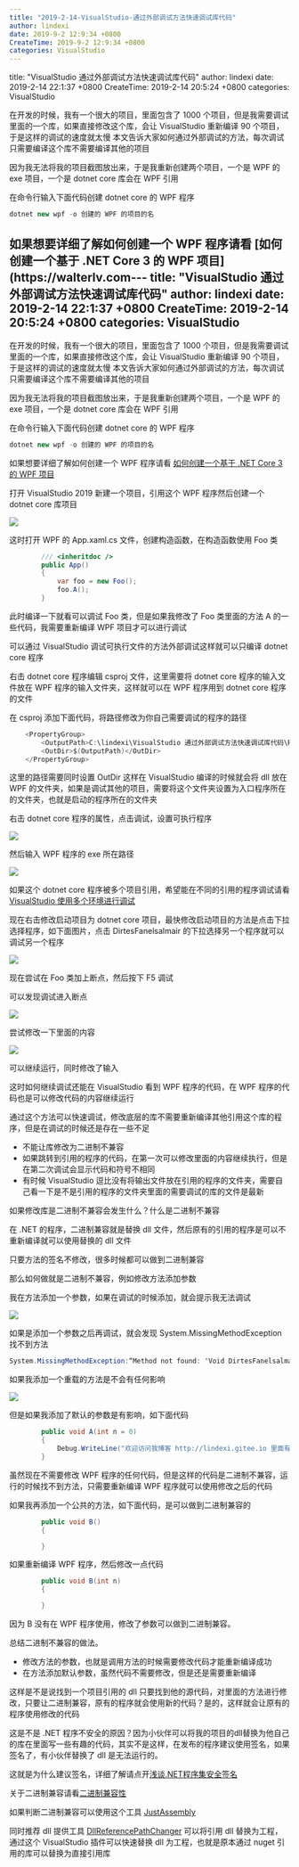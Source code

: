```yaml
---
title: "2019-2-14-VisualStudio-通过外部调试方法快速调试库代码"
author: lindexi
date: 2019-9-2 12:9:34 +0800
CreateTime: 2019-9-2 12:9:34 +0800
categories: VisualStudio
---
```


title: "VisualStudio 通过外部调试方法快速调试库代码"
author: lindexi
date: 2019-2-14 22:1:37 +0800
CreateTime: 2019-2-14 20:5:24 +0800
categories: VisualStudio

<!--more-->



在开发的时候，我有一个很大的项目，里面包含了 1000 个项目，但是我需要调试里面的一个库，如果直接修改这个库，会让 VisualStudio 重新编译 90 个项目，于是这样的调试的速度就太慢
本文告诉大家如何通过外部调试的方法，每次调试只需要编译这个库不需要编译其他的项目

<!--more-->


<!-- csdn -->

因为我无法将我的项目截图放出来，于是我重新创建两个项目，一个是 WPF 的 exe 项目，一个是 dotnet core 库会在 WPF 引用

在命令行输入下面代码创建 dotnet core 的 WPF 程序

```csharp
dotnet new wpf -o 创建的 WPF 的项目的名
```

如果想要详细了解如何创建一个 WPF 程序请看 [如何创建一个基于 .NET Core 3 的 WPF 项目](https://walterlv.com---
title: "VisualStudio 通过外部调试方法快速调试库代码"
author: lindexi
date: 2019-2-14 22:1:37 +0800
CreateTime: 2019-2-14 20:5:24 +0800
categories: VisualStudio
---

在开发的时候，我有一个很大的项目，里面包含了 1000 个项目，但是我需要调试里面的一个库，如果直接修改这个库，会让 VisualStudio 重新编译 90 个项目，于是这样的调试的速度就太慢
本文告诉大家如何通过外部调试的方法，每次调试只需要编译这个库不需要编译其他的项目

<!--more-->


<!-- csdn -->

因为我无法将我的项目截图放出来，于是我重新创建两个项目，一个是 WPF 的 exe 项目，一个是 dotnet core 库会在 WPF 引用

在命令行输入下面代码创建 dotnet core 的 WPF 程序

```csharp
dotnet new wpf -o 创建的 WPF 的项目的名
```

如果想要详细了解如何创建一个 WPF 程序请看 [如何创建一个基于 .NET Core 3 的 WPF 项目](https://walterlv.com/post/create-new-wpf-on-dotnet-core-project.html )

打开 VisualStudio 2019 新建一个项目，引用这个 WPF 程序然后创建一个 dotnet core 库项目

<!-- ![](image/VisualStudio 通过外部调试方法快速调试库代码/VisualStudio 通过外部调试方法快速调试库代码0.png) -->

![](http://image.acmx.xyz/lindexi%2F2019214202049612)

这时打开 WPF 的 App.xaml.cs 文件，创建构造函数，在构造函数使用 Foo 类

```csharp
        /// <inheritdoc />
        public App()
        {
            var foo = new Foo();
            foo.A();
        }
```

此时编译一下就看可以调试 Foo 类，但是如果我修改了 Foo 类里面的方法 A 的一些代码，我需要重新编译 WPF 项目才可以进行调试

可以通过 VisualStudio 调试可执行文件的方法外部调试这样就可以只编译 dotnet core 程序

右击 dotnet core 程序编辑 csproj 文件，这里需要将 dotnet core 程序的输入文件放在 WPF 程序的输入文件夹，这样就可以在 WPF 程序用到 dotnet core 程序的文件

在 csproj 添加下面代码，将路径修改为你自己需要调试的程序的路径

```csharp
    <PropertyGroup>
        <OutputPath>C:\lindexi\VisualStudio 通过外部调试方法快速调试库代码\RoballXairpeeWikirai\bin\Debug\netcoreapp3.0\</OutputPath>
        <OutDir>$(OutputPath)</OutDir>
    </PropertyGroup>
```

这里的路径需要同时设置 OutDir 这样在 VisualStudio 编译的时候就会将 dll 放在 WPF 的文件夹，如果是调试其他的项目，需要将这个文件夹设置为入口程序所在的文件夹，也就是启动的程序所在的文件夹

右击 dotnet core 程序的属性，点击调试，设置可执行程序

<!-- ![](image/VisualStudio 通过外部调试方法快速调试库代码/VisualStudio 通过外部调试方法快速调试库代码1.png) -->

![](http://image.acmx.xyz/lindexi%2F2019214205621510)

然后输入 WPF 程序的 exe 所在路径

<!-- ![](image/VisualStudio 通过外部调试方法快速调试库代码/VisualStudio 通过外部调试方法快速调试库代码2.png) -->

![](http://image.acmx.xyz/lindexi%2F2019214205738829)

如果这个 dotnet core 程序被多个项目引用，希望能在不同的引用的程序调试请看[VisualStudio 使用多个环境进行调试](https://lindexi.gitee.io/post/VisualStudio-%E4%BD%BF%E7%94%A8%E5%A4%9A%E4%B8%AA%E7%8E%AF%E5%A2%83%E8%BF%9B%E8%A1%8C%E8%B0%83%E8%AF%95.html )

现在右击修改启动项目为 dotnet core 项目，最快修改启动项目的方法是点击下拉选择程序，如下面图片，点击 DirtesFanelsalmair 的下拉选择另一个程序就可以调试另一个程序

<!-- ![](image/VisualStudio 通过外部调试方法快速调试库代码/VisualStudio 通过外部调试方法快速调试库代码3.png) -->

![](http://image.acmx.xyz/lindexi%2F201921421357443)

现在尝试在 Foo 类加上断点，然后按下 F5 调试

可以发现调试进入断点

<!-- ![](image/VisualStudio 通过外部调试方法快速调试库代码/VisualStudio 通过外部调试方法快速调试库代码4.png) -->

![](http://image.acmx.xyz/lindexi%2F20192142163832)

尝试修改一下里面的内容

<!-- ![](image/VisualStudio 通过外部调试方法快速调试库代码/VisualStudio 通过外部调试方法快速调试库代码5.png) -->

![](http://image.acmx.xyz/lindexi%2F20192142179341)

可以继续运行，同时修改了输入

这时如何继续调试还能在 VisualStudio 看到 WPF 程序的代码，在 WPF 程序的代码也是可以修改代码的内容继续运行

通过这个方法可以快速调试，修改底层的库不需要重新编译其他引用这个库的程序，但是在调试的时候还是存在一些不足

- 不能让库修改为二进制不兼容
- 如果跳转到引用的程序的代码，在第一次可以修改里面的内容继续执行，但是在第二次调试会显示代码和符号不相同
- 有时候 VisualStudio 逗比没有将输出文件放在引用的程序的文件夹，需要自己看一下是不是引用的程序的文件夹里面的需要调试的库的文件是最新

如果修改库是二进制不兼容会发生什么？什么是二进制不兼容

在 .NET 的程序，二进制兼容就是替换 dll 文件，然后原有的引用的程序是可以不重新编译就可以使用替换的 dll 文件

只要方法的签名不修改，很多时候都可以做到二进制兼容

那么如何做就是二进制不兼容，例如修改方法添加参数

我在方法添加一个参数，如果在调试的时候添加，就会提示我无法调试

<!-- ![](image/VisualStudio 通过外部调试方法快速调试库代码/VisualStudio 通过外部调试方法快速调试库代码6.png) -->

![](http://image.acmx.xyz/lindexi%2F2019214213527111)

如果是添加一个参数之后再调试，就会发现 System.MissingMethodException 找不到方法

```csharp
System.MissingMethodException:“Method not found: 'Void DirtesFanelsalmair.Foo.A()'.”
```

如果我添加一个重载的方法是不会有任何影响

<!-- ![](image/VisualStudio 通过外部调试方法快速调试库代码/VisualStudio 通过外部调试方法快速调试库代码7.png) -->

![](http://image.acmx.xyz/lindexi%2F2019214213719716)

但是如果我添加了默认的参数是有影响，如下面代码

```csharp
        public void A(int n = 0)
        {
            Debug.WriteLine("欢迎访问我博客 http://lindexi.gitee.io 里面有大量 UWP WPF 博客");
        }
```

虽然现在不需要修改 WPF 程序的任何代码，但是这样的代码是二进制不兼容，运行的时候找不到方法，只需要重新编译 WPF 程序就可以使用修改之后的代码

如果我再添加一个公共的方法，如下面代码，是可以做到二进制兼容的

```csharp
        public void B()
        {

        }
```

如果重新编译 WPF 程序，然后修改一点代码

```csharp
        public void B(int n)
        {

        }
```

因为 B 没有在 WPF 程序使用，修改了参数可以做到二进制兼容。

总结二进制不兼容的做法。

- 修改方法的参数，也就是调用方法的时候需要修改代码才能重新编译成功
- 在方法添加默认参数，虽然代码不需要修改，但是还是需要重新编译

这样是不是说找到一个项目引用的 dll 只要找到他的源代码，对里面的方法进行修改，只要让二进制兼容，原有的程序就会使用新的代码？是的，这样就会让原有的程序使用修改的代码

这是不是 .NET 程序不安全的原因？因为小伙伴可以将我的项目的dll替换为他自己的库在里面写一些有趣的代码，其实不是这样，在发布的程序建议使用签名，如果签名了，有小伙伴替换了 dll 是无法运行的。

这就是为什么建议签名，详细了解请点开[浅谈.NET程序集安全签名](https://zhuanlan.zhihu.com/p/26125837 )

关于二进制兼容请看[二进制兼容性](https://blog.csdn.net/Solstice/article/details/6233478 )

如果判断二进制兼容可以使用这个工具 [JustAssembly](https://github.com/telerik/justassembly )

同时推荐 dll 提供工具 [DllReferencePathChanger](https://github.com/dotnet-campus/DllReferencePathChanger ) 可以将引用 dll 替换为工程，通过这个 VisualStudio 插件可以快速替换 dll 为工程，也就是原本通过 nuget 引用的库可以替换为直接引用库

